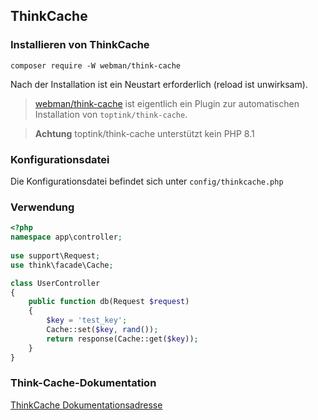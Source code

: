 ## ThinkCache

### Installieren von ThinkCache  
`composer require -W webman/think-cache`

Nach der Installation ist ein Neustart erforderlich (reload ist unwirksam).


> [webman/think-cache](https://www.workerman.net/plugin/15) ist eigentlich ein Plugin zur automatischen Installation von `toptink/think-cache`.

> **Achtung**
> toptink/think-cache unterstützt kein PHP 8.1
  
### Konfigurationsdatei

Die Konfigurationsdatei befindet sich unter `config/thinkcache.php`

### Verwendung

  ```php
  <?php
  namespace app\controller;
    
  use support\Request;
  use think\facade\Cache;
  
  class UserController
  {
      public function db(Request $request)
      {
          $key = 'test_key';
          Cache::set($key, rand());
          return response(Cache::get($key));
      }
  }
  ```
### Think-Cache-Dokumentation

[ThinkCache Dokumentationsadresse](https://github.com/top-think/think-cache)
